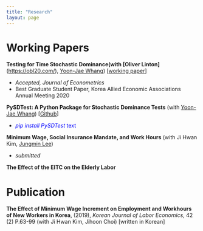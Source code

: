 ```yaml
---
title: "Research"
layout: page
---
```


# Working Papers

**Testing for Time Stochastic Dominance(with [Oliver Linton]**(https://obl20.com/), [Yoon-Jae Whang](https://sites.google.com/site/whangyjhomepage/)) [[working paper](https://ideas.repec.org/p/cam/camdae/20121.html)]

- *Accepted, Journal of Econometrics*
- Best Graduate Student Paper, Korea Allied Economic Associations Annual Meeting 2020

**PySDTest: A Python Package for Stochastic Dominance Tests** (with [Yoon-Jae Whang](https://sites.google.com/site/whangyjhomepage/)) [[Github](https://github.com/lee-kyungho/pysdtest)]

- <span style="color:blue"> *pip install PySDTest* text</span>

**Minimum Wage, Social Insurance Mandate, and Work Hours** (with Ji Hwan Kim, [Jungmin Lee](https://sites.google.com/view/jungminlee71/))

- *submitted*

**The Effect of the EITC on the Elderly Labor**

# Publication

**The Effect of Minimum Wage Increment on Employment and Workhours of New Workers in Korea**, (2019), *Korean Journal of Labor Economics*, 42 (2) P.63-99 
(with Ji Hwan Kim, Jihoon Choi) [written in Korean]
